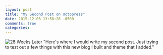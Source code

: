```yaml
---
layout: post
title: "My Second Post on Octopress"
date: 2015-12-03 13:58:26 -0500
comments: true
categories: 
---
```

<img src="http://images.amcnetworks.com/ifc.com/wp-content/uploads/2015/03/28WeeksLater_MF.jpg" alt="28 Weeks Later">
"Here's where I would write my second post. Just trying to test out a few things with this new blog I built and theme that I added."